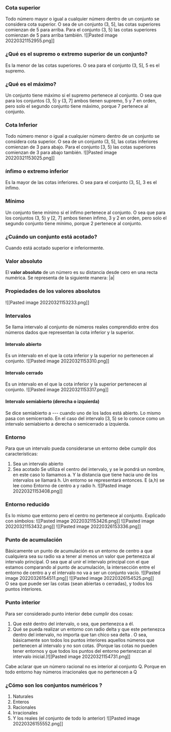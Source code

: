 
### Cota superior 
Todo número mayor o igual a cualquier número dentro de un conjunto se considera cota superior. 
O sea de un conjunto (3, 5], las cotas superiores comienzan de 5 para arriba. Para el conjunto (3, 5) las cotas superiores comienzan de 5 para arriba también.
![[Pasted image 20220321152955.png]]
### ¿Qué es el supremo o extremo superior de un conjunto?
Es la menor de las cotas superiores. O sea para el conjunto (3, 5], 5 es el supremo.



### ¿Qué es el máximo?
Un conjunto tiene máximo si el supremo pertenece al conjunto. O sea que para los conjuntos (3, 5) y (3, 7] ambos tienen supremo, 5 y 7 en orden, pero solo el segundo conjunto tiene máximo, porque 7 pertenece al conjunto.


### Cota Inferior 
Todo número menor o igual a cualquier número dentro de un conjunto se considera cota superior. 
O sea de un conjunto (3, 5], las cotas inferiores comienzan de 3 para abajo. Para el conjunto [3, 5) las cotas superiores comienzan de 3 para abajo también.
![[Pasted image 20220321153025.png]]


### ínfimo o extremo inferior
Es la mayor de las cotas inferiores. O sea para el conjunto (3, 5], 3 es el ínfimo.


### Mínimo
Un conjunto tiene mínimo si el ínfimo pertenece al conjunto. O sea que para los conjuntos (3, 5) y [2, 7] ambos tienen ínfimo, 3 y 2 en orden, pero solo el segundo conjunto tiene mínimo, porque 2 pertenece al conjunto.



### ¿Cuándo un conjunto está acotado?
Cuando está acotado superior e inferiormente.



### Valor absoluto
El **valor absoluto** de un número es su distancia desde cero en una recta numérica. Se representa de la siguiente manera: |a|

### Propiedades de los valores absolutos 
![[Pasted image 20220321153233.png]]







### Intervalos 
Se llama intervalo al conjunto de números reales comprendido entre dos números dados que representan la cota inferior y la superior.


#### Intervalo abierto
Es un intervalo en el que la cota inferior y la superior no pertenecen al conjunto.
![[Pasted image 20220321153310.png]]

#### Intervalo cerrado
Es un intervalo en el que la cota inferior y la superior pertenecen al conjunto.
![[Pasted image 20220321153317.png]]

#### Intervalo semiabierto (derecha o izquierda)
Se dice semiabierto a --- cuando uno de los lados está abierto. Lo mismo pasa con semicerrado. En el caso del intervalo [3, 5) se lo conoce como un intervalo semiabierto a derecha o semicerrado a izquierda.


### Entorno 
Para que un intervalo pueda considerarse un entorno debe cumplir dos características:
1. Sea un intervalo abierto 
2. Sea acotado 
Se utiliza el centro del intervalo, y se le pondrá un nombre, en este caso lo llamamos a. Y la distancia que tiene hacia uno de los intervalos se llamará h. Un entorno se representará entonces. 
E (a,h) se lee como Entorno de centro a y radio h.
![[Pasted image 20220321153408.png]]


### Entorno reducido 
Es lo mismo que entorno pero el centro no pertenece al conjunto. 
Explicado con símbolos:
![[Pasted image 20220321153426.png]]
![[Pasted image 20220321153432.png]]
![[Pasted image 20220326153336.png]]

### Punto de acumulación
Básicamente un punto de acumulación es un entorno de centro a que cualquiera sea su radio va a tener al menos un valor que pertenezca al intervalo principal.  O sea que al unir el intervalo principal con el que estamos comparando al punto de acumulación, la intersección entre el entorno de centro a y el intervalo no va a ser un conjunto vacío. 
![[Pasted image 20220326154511.png]]
![[Pasted image 20220326154525.png]]	
O sea que puede ser las cotas (sean abiertas o cerradas), y todos los puntos interiores. 




### Punto interior
Para ser considerado punto interior debe cumplir dos cosas:
1. Que esté dentro del intervalo, o sea, que pertenezca a él. 
2. Qué se pueda realizar un entorno con radio delta y que este pertenezca dentro del intervalo, no importa que tan chico sea delta .
O sea, básicamente son todos los puntos interiores aquellos números que pertenecen al intervalo y no son cotas. (Porque las cotas no pueden tener entornos y que todos los puntos del entorno pertenezcan al intervalo inicial.)![[Pasted image 20220321154731.png]]


Cabe aclarar que un número racional no es interior al conjunto Q. Porque en todo entorno hay números irracionales que no pertenecen a Q



### ¿Cómo son los conjuntos numéricos ?
1. Naturales
2. Enteros 
3. Racionales 
4. Irracionales 
5. Y los reales (el conjunto de todo lo anterior) ![[Pasted image 20220326155552.png]]